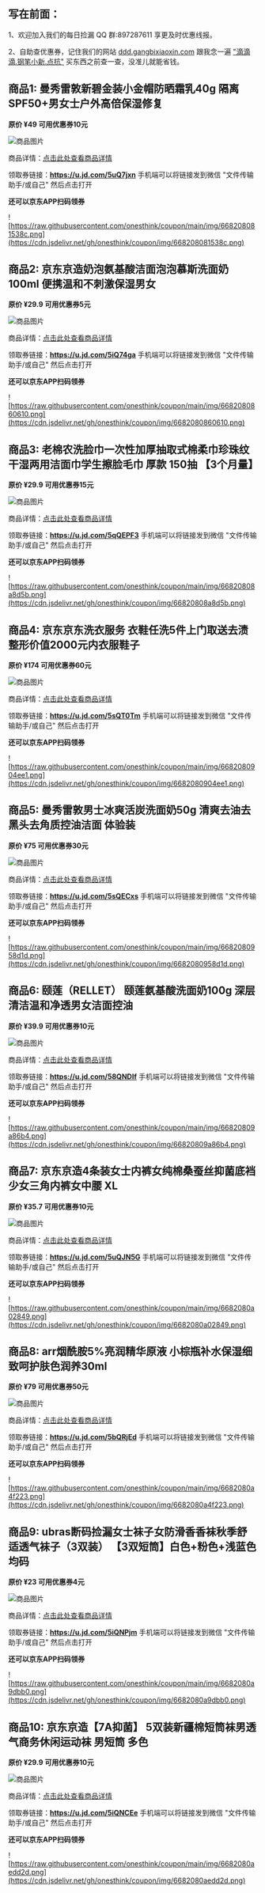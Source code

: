 ## 写在前面：

1、欢迎加入我们的每日捡漏 QQ 群:897287611 享更及时优惠线报。

2、自助查优惠券，记住我们的网站 [ddd.gangbixiaoxin.com](https://ddd.gangbixiaoxin.com) 跟我念一遍 ["滴滴滴.钢笔小新.点抗"](https://ddd.gangbixiaoxin.com) 买东西之前查一查，没准儿就能省钱。

## 商品1: 曼秀雷敦新碧金装小金帽防晒霜乳40g 隔离SPF50+男女士户外高倍保湿修复

**原价 ¥49 可用优惠券10元**

![商品图片](http://img14.360buyimg.com/n1/jfs/t1/187389/8/41986/140738/667e4674F4d3a7ad0/ef9be921b35099c2.jpg)

商品详情：[点击此处查看商品详情](https://union-click.jd.com/jdc?e=1003156031&amp;p=JF8BAR0JK1olXwMKUllaDEIXBl8IGloVXQAKXV9bCEwnRzBQRQQlBENHFRxWFlVPRjtUBABAQlRcCEBdCUoXA2kAEloTXQEdDRsBVXtefm5xAQltDmR_DC0EbANIaxt8Wx5DUQoyVW5eCUsQCmkPHVIQbQdSVQ5cWEpHAl8IG2tGM1pWCxsEVhZHRitUdQhXbQcyVFhdAE0fBWkMGlgRXjYCXFlt3-av1uW5ztOsiZiKg-f63cKr1_GAK2slXjYCVV9fCE8QAm0IK2sVbQUyCjBcW0IRVD9YTDVIFQVRUwwbTSUUBWgIGFwXXjYAVV9fCnsnMy9uGDtgX3wDNB0BASlKaDh7YQFIIVEKDTBfSh5EcyxaGAxcOUd9Cz5dUxYnA18)

领取券链接：**https://u.jd.com/5uQ7jxn** 手机端可以将链接发到微信 "文件传输助手/或自己" 然后点击打开

**还可以京东APP扫码领券**

![https://raw.githubusercontent.com/onesthink/coupon/main/img/668208081538c.png](https://cdn.jsdelivr.net/gh/onesthink/coupon/img/668208081538c.png)

## 商品2: 京东京造奶泡氨基酸洁面泡泡慕斯洗面奶100ml 便携温和不刺激保湿男女

**原价 ¥29.9 可用优惠券5元**

![商品图片](http://img14.360buyimg.com/n1/jfs/t1/236538/30/20278/71536/6674eefbF361d6294/18fbb7c2b95ddcf9.jpg)

商品详情：[点击此处查看商品详情](https://union-click.jd.com/jdc?e=1003156031&amp;p=JF8BARAJK1olXDYCVV9cAE8WCmgPH1slGVlaCgFtUQ5SQi0DBUVNGFJeSwUIFxlJX3EIGloUVQIDXVlaDEsIWipURmtHB1wAJhkZdytgAG1YeB5AKEdAAyctBEcnAl8LGlsSVAAFUldYOEpHAj8JS1pFXDYCVG4LZksWAm4JE1wSXAUyVW5dDksfBWcOHV8VWQQLZF5VD3vArtfdkerA1b_WytaKsezCitPchdMlbTYBZF5cCUkXB2gJGVslbQYyV24DZkpEC28LE10SM1tKVw1aXQ1JbWwOHFoXWAALZFxcCUkVM184fF4WWmdxFV0-SC1MVSpVGD1UCVMALjY2ZklgdTl_XxJcA1tZAQsebUt3Bl8IKw)

领取券链接：**https://u.jd.com/5iQ74ga** 手机端可以将链接发到微信 "文件传输助手/或自己" 然后点击打开

**还可以京东APP扫码领券**

![https://raw.githubusercontent.com/onesthink/coupon/main/img/6682080860610.png](https://cdn.jsdelivr.net/gh/onesthink/coupon/img/6682080860610.png)

## 商品3: 老棉农洗脸巾一次性加厚抽取式棉柔巾珍珠纹干湿两用洁面巾学生擦脸毛巾 厚款 150抽 【3个月量】

**原价 ¥29.9 可用优惠券15元**

![商品图片](http://img14.360buyimg.com/n1/jfs/t1/218554/32/35974/180563/65f952bfF5c1deac9/7984259468b8ca93.jpg)

商品详情：[点击此处查看商品详情](https://union-click.jd.com/jdc?e=1003156031&amp;p=JF8BARsJK1olXwMKU1lbC0MQAF8IGlocWgYDV1hZAU4fC19MRANLAjZbERscSkAJHTdNTwcKBlMdBgABFksWAmYPG1oWWwILUVZVFxJSXzI4el9MA0N8Fz8-TwtueSZfZxh3Jll1AlJROEonAG4IHFITWgALUW5cWEpHAj8JS1olXQYyFTBdCkwfC2wIEmsUbQYEVFZbAE0RB20OHV8lXQ4FZInwsJ6dsrqAoo-L1dG784vUtJ-Ji184K1glXQcDVl5ZD0oVA184G2sWbVhsVQ1aDUMWCj9mRhMWDgFVCBgzC0kRBm4PE1IlXwcDVlxtOHtOYzF8YjxFIUYBICkpcxFccD9WUiZjAWZsVhsVfw1RdG5wczprJV1qDV8VOEsn)

领取券链接：**https://u.jd.com/5qQEPF3** 手机端可以将链接发到微信 "文件传输助手/或自己" 然后点击打开

**还可以京东APP扫码领券**

![https://raw.githubusercontent.com/onesthink/coupon/main/img/66820808a8d5b.png](https://cdn.jsdelivr.net/gh/onesthink/coupon/img/66820808a8d5b.png)

## 商品4: 京东京东洗衣服务 衣鞋任洗5件上门取送去渍整形价值2000元内衣服鞋子

**原价 ¥174 可用优惠券60元**

![商品图片](http://img14.360buyimg.com/n1/jfs/t1/236269/31/15474/156884/6645716cF771ce720/89d9d557d22c2ff9.jpg)

商品详情：[点击此处查看商品详情](https://union-click.jd.com/jdc?e=1003156031&amp;p=JF8BARkJK1olXwMKUltVDkMfC18IGloVXAcFXVpaCkknRzBQRQQlBENHFRxWFlVPRjtUBABAQlRcCEBdCUoXAm4PEl8SXwQdDRsBVXtBHQ1PYgJSVGNCFF0kbQhAQzlyWQhDUQoyVW5eCUsQCmkPHVIQbQdSVQ5cWEpHAl8IG2tDMwYDVV9cAUMQBm84GmsVWwYKUlZbDk8QAm8NK1sdWjbV-eaIgvrCi9bchdPC5KHX3eKJlsMnM18LK1sUXAQCUFlcCksnM284GGtLMwdRU1tUCEgTbTJAGAgSBFMHOl1fDk4RBGoIK1kUXAQAZG5tcUlAZDt1awhBFlJ8Mzsqb01nYzNhaV5RMwRrJhYAaB9NfyhUbRp2BHRWPG5dOA)

领取券链接：**https://u.jd.com/5sQT0Tm** 手机端可以将链接发到微信 "文件传输助手/或自己" 然后点击打开

**还可以京东APP扫码领券**

![https://raw.githubusercontent.com/onesthink/coupon/main/img/6682080904ee1.png](https://cdn.jsdelivr.net/gh/onesthink/coupon/img/6682080904ee1.png)

## 商品5: 曼秀雷敦男士冰爽活炭洗面奶50g 清爽去油去黑头去角质控油洁面 体验装

**原价 ¥75 可用优惠券30元**

![商品图片](http://img14.360buyimg.com/n1/jfs/t1/247632/40/13220/129889/667e38c5Fbc14a21f/164c3a6725aa25a0.jpg)

商品详情：[点击此处查看商品详情](https://union-click.jd.com/jdc?e=1003156031&amp;p=JF8BAR8JK1olXwMKUltaD08eAl8IGloVXQIKVlpZDEonRzBQRQQlBENHFRxWFlVPRjtUBABAQlRcCEBdCUoXA2sAGV8RWQcdDRsBVXtUcSkNYiRiCGVyDBsJdg1IfBl8cztDUQoyVW5eCUsQCmkPHVIQbQdSVQ5cWEpHAl8IG2tGM1pWCxsEVhZHRitUdR5BH0MyVW5dDksfBWcOHV8TXw4KZF5VD3vArtfdkerA1b_WytaKsezCitPchdMlbTYBZF5cCUkXB2gJGVslbQYyV24DZkpEBGoBG1sRM1tKVw1aUBxLbWwKHVkTXQ4AZFxcCUkVM184YD5NHXFlVzw8Tj5SdQ5gcBsWIw93FDcZZklseQ1BeyIdBHRQESsrbhBpVF8IKw)

领取券链接：**https://u.jd.com/5sQECxs** 手机端可以将链接发到微信 "文件传输助手/或自己" 然后点击打开

**还可以京东APP扫码领券**

![https://raw.githubusercontent.com/onesthink/coupon/main/img/6682080958d1d.png](https://cdn.jsdelivr.net/gh/onesthink/coupon/img/6682080958d1d.png)

## 商品6: 颐莲（RELLET） 颐莲氨基酸洗面奶100g 深层清洁温和净透男女洁面控油

**原价 ¥39.9 可用优惠券10元**

![商品图片](http://img14.360buyimg.com/n1/jfs/t1/242593/39/5100/78058/65e7ca13Fbbc83f09/a32d6ed2a85dcf29.jpg)

商品详情：[点击此处查看商品详情](https://union-click.jd.com/jdc?e=1003156031&amp;p=JF8BARsJK1olXwMKU15ZCEgRBV8IGloRWQ8CVFpfCUkTAF9MRANLAjZbERscSkAJHTdNTwcKBlMdBgABFksWAmsMElsVWQQDVlpeFxJSXzI4ZTBIJlRyFUA4TDFVVGloBRJSGX5rAlJROEonAG4IHFITWgALUW5cWEpHAj8JS1olXQYyFTBdC0sXBm8JGWsUbQYEVFZbAE0SA28PG1olXQ4FZInwsJ6dsrqAoo-L1dG784vUtJ-Ji184K1glXQcDVl5ZD0oVA184G2sWbVhsVQ1bCx8UVGxmRhMWDU0ACFgzC00TCmkPHFslXwcDVlxtOHtKaG1ISz1CLUNrVSNdDktCBDgKc1ISCk9sVgJUdUJzCgteEyZMXg57KwE-OEsn)

领取券链接：**https://u.jd.com/58QNDIf** 手机端可以将链接发到微信 "文件传输助手/或自己" 然后点击打开

**还可以京东APP扫码领券**

![https://raw.githubusercontent.com/onesthink/coupon/main/img/66820809a86b4.png](https://cdn.jsdelivr.net/gh/onesthink/coupon/img/66820809a86b4.png)

## 商品7: 京东京造4条装女士内裤女纯棉桑蚕丝抑菌底裆少女三角内裤女中腰 XL

**原价 ¥35.7 可用优惠券10元**

![商品图片](http://img14.360buyimg.com/n1/jfs/t1/192695/12/48279/40474/667e89a0F4f83afd3/9330c5bdaaec3330.jpg)

商品详情：[点击此处查看商品详情](https://union-click.jd.com/jdc?e=1003156031&amp;p=JF8BARAJK1olXDYCVV9cAEMRA20OGF8lGVlaCgFtUQ5SQi0DBUVNGFJeSwUIFxlJX3EIGloUVQ4EVFxbC08IWipURmteHnNjEyQveCtHQyxQQxlBH1scPzsbBEcnAl8LGlsSVAAFUldYOEpHAj8JS1pFXDYCVG4LZksWAm4JE1wSXAUyVW5dDksfBWcOHV8dWgILZF5VD3vArtfdkerA1b_WytaKsezCitPchdMlbTYBZF5cCUkXB2gJGVslbQYyV24DZkpEC28LE10WM1tKVw1aUkxCbWwOHFsVWwUBZFxcCUkVM184WAd3WmBxEF4hUy9xSm9-ch5RKVJLCytaZklJQhpLfzJeG3lqLgklV0oQdV8IKw)

领取券链接：**https://u.jd.com/5uQJN5G** 手机端可以将链接发到微信 "文件传输助手/或自己" 然后点击打开

**还可以京东APP扫码领券**

![https://raw.githubusercontent.com/onesthink/coupon/main/img/6682080a02849.png](https://cdn.jsdelivr.net/gh/onesthink/coupon/img/6682080a02849.png)

## 商品8: arr烟酰胺5%亮润精华原液 小棕瓶补水保湿细致呵护肤色润养30ml

**原价 ¥79 可用优惠券50元**

![商品图片](http://img14.360buyimg.com/n1/jfs/t1/235867/18/20694/57131/667b733cFa035d10a/dbef8c4cb55d4db5.jpg)

商品详情：[点击此处查看商品详情](https://union-click.jd.com/jdc?e=1003156031&amp;p=JF8BARUJK1olXwMKU1pdDkkRAV8NHlsXVQAHXFdfCXtTXDdWRGtMGENDFlVDFhNSVzMXQA4KD1heSltYCEkfBWoAElkUQl9HCANtYxxvdjhvTBN1BEJqU0AEfFFXQhBDa1cZbQcyV19dD0IRBGkBHmsUDQdSVQ5cWEonA284WjUVXAcDV15fCXsWM28OG1MTVQAEU1tVAUwnA2cPK4y45dOI5YvVsZ-Ji7ixvI6c4dKc3G5tOEgnA24JGVsRWgcAVG5tCHsUMzFmGggSWA8CVVszVQMUUGhWSwl7XgQEUVpaDkknAW4JGVklbTZQNx4eATFJYxRRe1xnNlEBMQAUcA1reQ5mGVkSOQBrFgk1bEkVXApNbx0dbQYy)

领取券链接：**https://u.jd.com/5bQRjEd** 手机端可以将链接发到微信 "文件传输助手/或自己" 然后点击打开

**还可以京东APP扫码领券**

![https://raw.githubusercontent.com/onesthink/coupon/main/img/6682080a4f223.png](https://cdn.jsdelivr.net/gh/onesthink/coupon/img/6682080a4f223.png)

## 商品9: ubras断码捡漏女士袜子女防滑香香袜秋季舒适透气袜子（3双装） 【3双短筒】白色+粉色+浅蓝色 均码

**原价 ¥23 可用优惠券4元**

![商品图片](http://img14.360buyimg.com/n1/jfs/t1/230259/1/21119/27344/668185d1F6f5e8752/8eb48949f54a7734.jpg)

商品详情：[点击此处查看商品详情](https://union-click.jd.com/jdc?e=1003156031&amp;p=JF8BARkJK1olXwMKUltYAU0RAl8IGloQWwUGVlZbCU0TC19MRANLAjZbERscSkAJHTdNTwcKBlMdBgABFksWAmoOGF8XVQADUlpVFxJSXzI4fyZPGQJBIgc9YxNVWAhbHR58HGBDNFJROEonAG4IHFITWgALUW5cWEpHAj8JS1olXQYyFTBaAUMTBGg4GmsVWwYKUlZbDkwQBWgPK1sdWjbV-eaIgvrCi9bchdPC5KHX3eKJlsMnM18LK1sUXAQCUFlcCksnM284GGtLMwdRU1tVCUIfbTJAGAgSHFlCOl1fDkkeA2wOK1kUXAQAZG5tdylsRxBBQAlGCnkHXR5Ud0xMYTQBZjxLMwRpPS0OQAhzaip7Rg53KARdDW5dOA)

领取券链接：**https://u.jd.com/5iQNPjm** 手机端可以将链接发到微信 "文件传输助手/或自己" 然后点击打开

**还可以京东APP扫码领券**

![https://raw.githubusercontent.com/onesthink/coupon/main/img/6682080a9dbb0.png](https://cdn.jsdelivr.net/gh/onesthink/coupon/img/6682080a9dbb0.png)

## 商品10: 京东京造【7A抑菌】 5双装新疆棉短筒袜男透气商务休闲运动袜 男短筒 多色

**原价 ¥29.9 可用优惠券10元**

![商品图片](http://img14.360buyimg.com/n1/jfs/t1/237888/31/20309/54701/66711dd1Faff2e71f/7b616e6cd4b90a49.jpg)

商品详情：[点击此处查看商品详情](https://union-click.jd.com/jdc?e=1003156031&amp;p=JF8BARAJK1olXDYCVV9dCUIWBWYKGl4lGVlaCgFtUQ5SQi0DBUVNGFJeSwUIFxlJX3EIGloVXA8DUldfCU4IWipURmtxIEZUIzsYeCtgYTBjYihABnpySho9BEcnAl8LGlsSVAAFUldYOEpHAj8JS1pFXDYCVG4LZksWAm4JE1wSXAUyVW5dDksfBWcOHVwcXAcFZF5VD3vArtfdkerA1b_WytaKsezCitPchdMlbTYBZF5cCUkXB2gJGVslbQYyV24DZkpEBW0IGA8SM1tKVw1aSBcRbWwKHlgVWAEEZFxcCUkVM184TwxzDVtxVAYoUhIffxt7Zi0VLWEFERgpZklWUwdhXQZgFUZnVQZZXy9uYF8IKw)

领取券链接：**https://u.jd.com/5iQNCEe** 手机端可以将链接发到微信 "文件传输助手/或自己" 然后点击打开

**还可以京东APP扫码领券**

![https://raw.githubusercontent.com/onesthink/coupon/main/img/6682080aedd2d.png](https://cdn.jsdelivr.net/gh/onesthink/coupon/img/6682080aedd2d.png)

